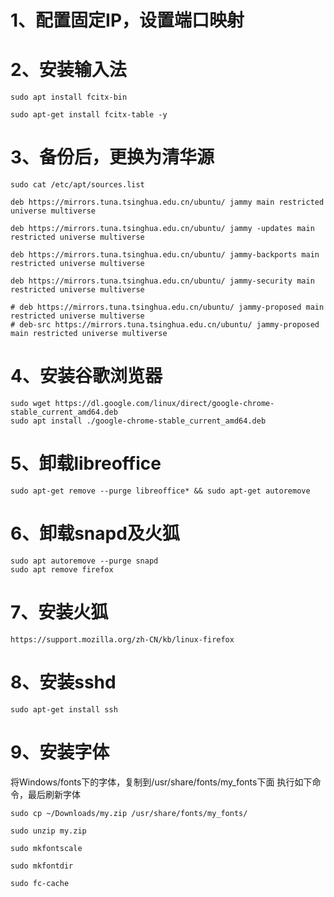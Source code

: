 # 1、配置固定IP，设置端口映射
# 2、安装输入法
``` shell
sudo apt install fcitx-bin

sudo apt-get install fcitx-table -y
```
# 3、备份后，更换为清华源
``` shell
sudo cat /etc/apt/sources.list

deb https://mirrors.tuna.tsinghua.edu.cn/ubuntu/ jammy main restricted universe multiverse

deb https://mirrors.tuna.tsinghua.edu.cn/ubuntu/ jammy -updates main restricted universe multiverse

deb https://mirrors.tuna.tsinghua.edu.cn/ubuntu/ jammy-backports main restricted universe multiverse

deb https://mirrors.tuna.tsinghua.edu.cn/ubuntu/ jammy-security main restricted universe multiverse

# deb https://mirrors.tuna.tsinghua.edu.cn/ubuntu/ jammy-proposed main restricted universe multiverse
# deb-src https://mirrors.tuna.tsinghua.edu.cn/ubuntu/ jammy-proposed main restricted universe multiverse
```

# 4、安装谷歌浏览器
``` shell
sudo wget https://dl.google.com/linux/direct/google-chrome-stable_current_amd64.deb
sudo apt install ./google-chrome-stable_current_amd64.deb
```
# 5、卸载libreoffice
``` shell
sudo apt-get remove --purge libreoffice* && sudo apt-get autoremove
```
# 6、卸载snapd及火狐
``` shell
sudo apt autoremove --purge snapd
sudo apt remove firefox
```
# 7、安装火狐
``` shell
https://support.mozilla.org/zh-CN/kb/linux-firefox
```
# 8、安装sshd
``` shell
sudo apt-get install ssh
```
# 9、安装字体
将Windows/fonts下的字体，复制到/usr/share/fonts/my_fonts下面
执行如下命令，最后刷新字体
``` shell
sudo cp ~/Downloads/my.zip /usr/share/fonts/my_fonts/

sudo unzip my.zip 

sudo mkfontscale

sudo mkfontdir

sudo fc-cache
```
